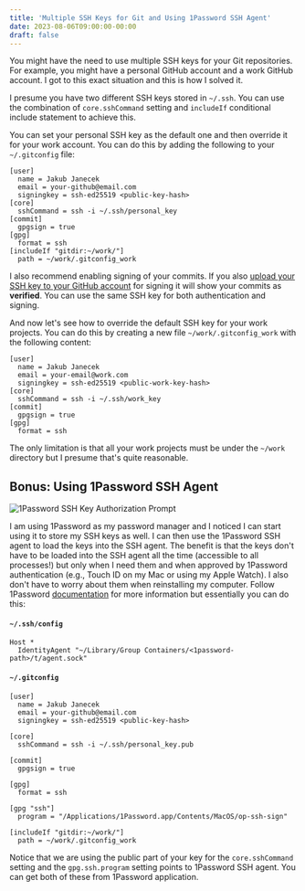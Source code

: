 ```yaml
---
title: 'Multiple SSH Keys for Git and Using 1Password SSH Agent'
date: 2023-08-06T09:00:00-00:00
draft: false
---
```


You might have the need to use multiple SSH keys for your Git repositories. For example, you might have a personal GitHub account and a work GitHub
account. I got to this exact situation and this is how I solved it.

I presume you have two different SSH keys stored in `~/.ssh`. You can use the combination of `core.sshCommand` setting and `includeIf` conditional
include statement to achieve this.

You can set your personal SSH key as the default one and then override it for your work account. You can do this by adding the following to your
`~/.gitconfig` file:

```
[user]
  name = Jakub Janecek
  email = your-github@email.com
  signingkey = ssh-ed25519 <public-key-hash>
[core]
  sshCommand = ssh -i ~/.ssh/personal_key
[commit]
  gpgsign = true
[gpg]
  format = ssh
[includeIf "gitdir:~/work/"]
  path = ~/work/.gitconfig_work
```

I also recommend enabling signing of your commits. If you also [upload your SSH key to your GitHub account](https://github.com/settings/keys) for
signing it will show your commits as **verified**. You can use the same SSH key for both authentication and signing.

And now let's see how to override the default SSH key for your work projects. You can do this by creating a new file `~/work/.gitconfig_work` with the
following content:

```
[user]
  name = Jakub Janecek
  email = your-email@work.com
  signingkey = ssh-ed25519 <public-work-key-hash>
[core]
  sshCommand = ssh -i ~/.ssh/work_key
[commit]
  gpgsign = true
[gpg]
  format = ssh
```

The only limitation is that all your work projects must be under the `~/work` directory but I presume that's quite reasonable.

## Bonus: Using 1Password SSH Agent

![1Password SSH Key Authorization Prompt](/images/20230806_1password.png)

I am using 1Password as my password manager and I noticed I can start using it to store my SSH keys as well. I can then use the 1Password SSH agent to
load the keys into the SSH agent. The benefit is that the keys don't have to be loaded into the SSH agent all the time (accessible to all processes!)
but only when I need them and when approved by 1Password authentication (e.g., Touch ID on my Mac or using my Apple Watch). I also don't have to worry
about them when reinstalling my computer. Follow 1Password [documentation](https://developer.1password.com/docs/ssh/agent) for more information but
essentially you can do this:

#### `~/.ssh/config`

```
Host *
  IdentityAgent "~/Library/Group Containers/<1password-path>/t/agent.sock"
```

#### `~/.gitconfig`

```
[user]
  name = Jakub Janecek
  email = your-github@email.com
  signingkey = ssh-ed25519 <public-key-hash>

[core]
  sshCommand = ssh -i ~/.ssh/personal_key.pub

[commit]
  gpgsign = true

[gpg]
  format = ssh

[gpg "ssh"]
  program = "/Applications/1Password.app/Contents/MacOS/op-ssh-sign"

[includeIf "gitdir:~/work/"]
  path = ~/work/.gitconfig_work
```

Notice that we are using the public part of your key for the `core.sshCommand` setting and the `gpg.ssh.program` setting points to 1Password SSH
agent. You can get both of these from 1Password application.
